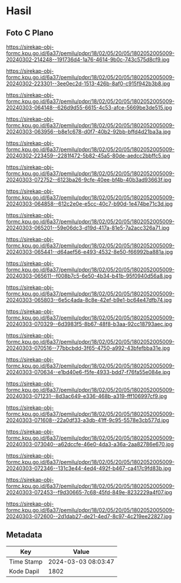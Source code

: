 # Hasil

## Foto C Plano

https://sirekap-obj-formc.kpu.go.id/6a37/pemilu/pdpr/18/02/05/20/05/1802052005009-20240302-214248--191736d4-1a76-4614-9b0c-743c575d8cf9.jpg

https://sirekap-obj-formc.kpu.go.id/6a37/pemilu/pdpr/18/02/05/20/05/1802052005009-20240302-223301--3ee0ec2d-1513-426b-8af0-c915f942b3b8.jpg

https://sirekap-obj-formc.kpu.go.id/6a37/pemilu/pdpr/18/02/05/20/05/1802052005009-20240303-064148--626d9d55-6615-4c53-afce-5669be3de515.jpg

https://sirekap-obj-formc.kpu.go.id/6a37/pemilu/pdpr/18/02/05/20/05/1802052005009-20240303-063956--b8e1c678-d0f7-40b2-92bb-bffd4d21ba3a.jpg

https://sirekap-obj-formc.kpu.go.id/6a37/pemilu/pdpr/18/02/05/20/05/1802052005009-20240302-223459--2281f472-5b82-45a5-80de-aedcc2bbffc5.jpg

https://sirekap-obj-formc.kpu.go.id/6a37/pemilu/pdpr/18/02/05/20/05/1802052005009-20240303-072752--6123ba26-9cfe-40ee-bf4b-40b3ad93663f.jpg

https://sirekap-obj-formc.kpu.go.id/6a37/pemilu/pdpr/18/02/05/20/05/1802052005009-20240303-064858--612c2e0e-e5cc-40c7-b90d-1e474be71c3d.jpg

https://sirekap-obj-formc.kpu.go.id/6a37/pemilu/pdpr/18/02/05/20/05/1802052005009-20240303-065201--59e06dc3-d19d-417a-81e5-7a2acc326a71.jpg

https://sirekap-obj-formc.kpu.go.id/6a37/pemilu/pdpr/18/02/05/20/05/1802052005009-20240303-065441--d64aef56-e493-4532-8e50-f66992ba881a.jpg

https://sirekap-obj-formc.kpu.go.id/6a37/pemilu/pdpr/18/02/05/20/05/1802052005009-20240303-065611--f008b7c5-6e50-4b34-b41b-95f0940d56a8.jpg

https://sirekap-obj-formc.kpu.go.id/6a37/pemilu/pdpr/18/02/05/20/05/1802052005009-20240303-065803--6e5c4ada-8c8e-42ef-b9e1-bc64e47dfb74.jpg

https://sirekap-obj-formc.kpu.go.id/6a37/pemilu/pdpr/18/02/05/20/05/1802052005009-20240303-070329--6d3983f5-8b67-48f8-b3aa-92cc18793aec.jpg

https://sirekap-obj-formc.kpu.go.id/6a37/pemilu/pdpr/18/02/05/20/05/1802052005009-20240303-070516--77bbcbdd-3f65-4750-a992-43bfefbba31e.jpg

https://sirekap-obj-formc.kpu.go.id/6a37/pemilu/pdpr/18/02/05/20/05/1802052005009-20240303-070634--e1bd40e6-f5fe-4933-bdd7-f76fa55e084e.jpg

https://sirekap-obj-formc.kpu.go.id/6a37/pemilu/pdpr/18/02/05/20/05/1802052005009-20240303-071231--8d3ac649-e336-468b-a319-fff106997cf9.jpg

https://sirekap-obj-formc.kpu.go.id/6a37/pemilu/pdpr/18/02/05/20/05/1802052005009-20240303-071608--22a0df33-a3db-41ff-9c95-5578e3cb577d.jpg

https://sirekap-obj-formc.kpu.go.id/6a37/pemilu/pdpr/18/02/05/20/05/1802052005009-20240303-073040--a62dccfe-46e0-4da3-a36a-2aa82786e670.jpg

https://sirekap-obj-formc.kpu.go.id/6a37/pemilu/pdpr/18/02/05/20/05/1802052005009-20240303-072346--131c3e44-4ed4-492f-b467-ca417c9fd83b.jpg

https://sirekap-obj-formc.kpu.go.id/6a37/pemilu/pdpr/18/02/05/20/05/1802052005009-20240303-072453--f9d30665-7c68-45fd-849e-8232229a4f07.jpg

https://sirekap-obj-formc.kpu.go.id/6a37/pemilu/pdpr/18/02/05/20/05/1802052005009-20240303-072600--2d1dab27-de21-4ed7-8c97-4c219ee22827.jpg


## Metadata

| Key        | Value               |
| ---------- | ------------------- |
| Time Stamp | 2024-03-03 08:03:47 |
| Kode Dapil | 1802                |



